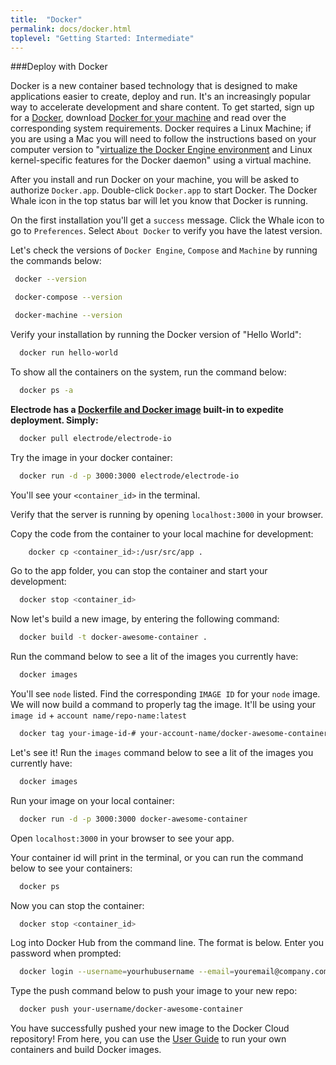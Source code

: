 ```yaml
---
title:  "Docker"
permalink: docs/docker.html
toplevel: "Getting Started: Intermediate"
---
```


###Deploy with Docker

Docker is a new container based technology that is designed to make applications easier to create, deploy and run. It's an increasingly popular way to accelerate development and share content. To get started, sign up for a [Docker](https://cloud.docker.com), download [Docker for your machine](https://www.docker.com/products/docker) and read over the corresponding system requirements. Docker requires a Linux Machine; if you are using a Mac you will need to follow the instructions based on your computer version to "[virtualize the Docker Engine environment](https://docs.docker.com/engine/installation/mac/#/docker-for-mac) and Linux kernel-specific features for the Docker daemon" using a virtual machine.

After you install and run Docker on your machine, you will be asked to authorize `Docker.app`. Double-click `Docker.app` to start Docker. The Docker Whale icon in the top status bar will let you know that Docker is running.

On the first installation you'll get a `success` message. Click the Whale icon to go to `Preferences`. Select `About Docker` to verify you have the latest version.

Let's check the versions of `Docker Engine`, `Compose` and `Machine` by running the commands below:

```bash
 docker --version

 docker-compose --version

 docker-machine --version
```

Verify your installation by running the Docker version of "Hello World":

```bash
  docker run hello-world
```

To show all the containers on the system, run the command below:

```bash
  docker ps -a
```

<b>Electrode has a [Dockerfile and Docker image](https://hub.docker.com/r/electrode/electrode-io/) built-in to expedite deployment. Simply:</b>

```bash
  docker pull electrode/electrode-io
```

Try the image in your docker container:

```bash
  docker run -d -p 3000:3000 electrode/electrode-io
```

You'll see your `<container_id>` in the terminal.

Verify that the server is running by opening `localhost:3000` in your browser.

Copy the code from the container to your local machine for development:

```bash
	docker cp <container_id>:/usr/src/app .
```

Go to the app folder, you can stop the container and start your development:

```bash
  docker stop <container_id>
```

Now let's build a new image, by entering the following command:

```bash
  docker build -t docker-awesome-container .
```

Run the command below to see a lit of the images you currently have:

```bash
  docker images
```

You'll see `node` listed. Find the corresponding `IMAGE ID` for your `node` image. We will now build a command to properly tag the image. It'll be using your `image id` + `account name/repo-name:latest`

```bash
  docker tag your-image-id-# your-account-name/docker-awesome-container:latest
```

Let's see it! Run the `images` command below to see a lit of the images you currently have:

```bash
  docker images
```

Run your image on your local container:

```bash
  docker run -d -p 3000:3000 docker-awesome-container
```

Open `localhost:3000` in your browser to see your app.

Your container id will print in the terminal, or you can run the command below to see your containers:

```bash
  docker ps
```

Now you can stop the container:

```bash
  docker stop <container_id>
```

Log into Docker Hub from the command line. The format is below. Enter you password when prompted:

```bash
  docker login --username=yourhubusername --email=youremail@company.com
```

Type the push command below to push your image to your new repo:

```bash
  docker push your-username/docker-awesome-container
```

You have successfully pushed your new image to the Docker Cloud repository! From here, you can use the [User Guide](https://docs.docker.com/engine/userguide/intro/) to run your own containers and build Docker images.
